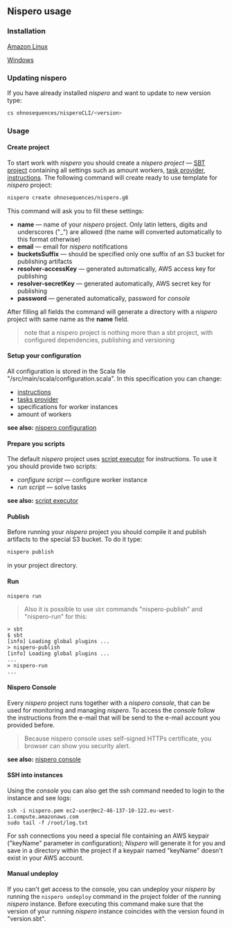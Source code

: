 ## Nispero usage

### Installation

[Amazon Linux](installation-amazon-linux.md)

[Windows](installation-windows.md)

### Updating nispero

If you have already installed *nispero* and want to update to new version type:

```bash
cs ohnosequences/nisperoCLI/<version>
```

### Usage

#### Create project

To start work with *nispero* you should create a *nispero project* — [SBT project](http://www.scala-sbt.org/)
containing all settings such as amount workers, [task provider](tasks-providers.md), [instructions](overview.md#instructions).
The following command will create ready to use template for *nispero* project:

```bash
nispero create ohnosequences/nispero.g8
```

This command will ask you to fill these settings:

* **name** — name of your *nispero* project. Only latin letters, digits and underscores ("_") are allowed (the name will converted automatically to this format otherwise)
* **email** — email for *nispero* notifications
* **bucketsSuffix** — should be specified only one suffix of an S3 bucket for publishing artifacts
* **resolver-accessKey** — generated automatically, AWS access key for publishing
* **resolver-secretKey** — generated automatically, AWS secret key for publishing
* **password** — generated automatically, password for *console*

After filling all fields the command will generate a directory with a *nispero* project with same name as the **name** field.

> note that a nispero project is nothing more than a sbt project, with configured dependencies, publishing and versioning

#### Setup your configuration

All configuration is stored in the Scala file "<project name>/src/main/scala/configuration.scala". In this specification you can change:

* [instructions](overview.md#instructions)
* [tasks provider](tasks-providers.md)
* specifications for worker instances
* amount of workers

**see also:** [nispero configuration](config.md)


#### Prepare you scripts

The default *nispero* project uses [script executor](script-executor.md) for instructions. To use it you should provide two scripts:

* *configure script* — configure worker instance
* *run script* — solve tasks

**see also:** [script executor](script-executor.md)

#### Publish

Before running your *nispero* project you should compile it and publish artifacts to the special S3 bucket. To do it type:

```bash
nispero publish
```

in your project directory.

#### Run

```bash
nispero run
```

> Also it is possible to use `sbt` commands "nispero-publish" and "nispero-run" for this:

```
> sbt
$ sbt
[info] Loading global plugins ...
> nispero-publish
[info] Loading global plugins ...
...
> nispero-run
...
```

#### Nispero Console

Every *nispero* project runs together with a *nispero console*, that can be used for monitoring and managing *nispero*. To access the *console* follow the instructions from the e-mail that will be send to the e-mail account you provided before.

> Because nispero console uses self-signed HTTPs certificate, you browser can show you security alert.

**see also:** [nispero console](console.md)

#### SSH into instances

Using the *console* you can also get the ssh command needed to login to the instance and see logs:

```
ssh -i nispero.pem ec2-user@ec2-46-137-10-122.eu-west-1.compute.amazonaws.com
sudo tail -f /root/log.txt
```

For ssh connections you need a special file containing an AWS keypair ("keyName" parameter in configuration); *Nispero* will generate it for you and save in a directory within the project if a keypair named "keyName" doesn't exist in your AWS account.

#### Manual undeploy

If you can't get access to the console, you can undeploy your *nispero* by running the `nispero undeploy` command in the project folder of the running *nispero* instance. Before executing this command make sure that the version of your running *nispero* instance coincides with the version found in "version.sbt".




